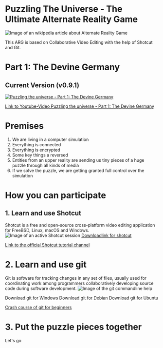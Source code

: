 # Puzzling The Universe - The Ultimate Alternate Reality Game
![Image of an wikipedia article about Alternate Reality Game](https://i.imgur.com/w0FfEpq.jpg)

This ARG is based on Collaborative Video Editing with the help of Shotcut and Git.

# Part 1: The Devine Germany
## Current Version (v0.9.1)
[![Puzzling the universe - Part 1: The Devine Germany](https://img.youtube.com/vi/eR8gzlWVgxY/0.jpg)](https://www.youtube.com/watch?v=eR8gzlWVgxY)

[Link to Youtube-Video Puzzling the universe - Part 1: The Devine Germany](https://www.youtube.com/watch?v=eR8gzlWVgxY)


# Premises
1. We are living in a computer simulation
2. Everything is connected
3. Everything is encrypted
4. Some key things a reversed
5. Entities from an upper reality are sending us tiny pieces of a huge puzzle through all kinds of media
6. If we solve the puzzle, we are getting granted full control over the simulation

# How you can participate
## 1. Learn and use Shotcut
Shotcut is a free and open-source cross-platform video editing application for FreeBSD, Linux, macOS and Windows.
![Image of an active Shotcut session](https://i.imgur.com/RqG1NZU.jpg)
[Downloadlink for shotcut](https://shotcut.org/download/)

[Link to the official Shotcut tutorial channel](https://www.youtube.com/watch?v=JtsB2iZRb9c&list=PLy7k-GJ461utAlmD1vyiKPAjU92Nuewz-)

# 2. Learn and use git
Git is software for tracking changes in any set of files, usually used for coordinating work among programmers collaboratively developing source code during software development.
![Image of the git commandline help](https://i.imgur.com/28DqFKS.jpg)

[Download git for Windows](https://git-scm.com/download/win)
[Download git for Debian](https://packages.debian.org/de/git)
[Download git for Ubuntu](https://packages.ubuntu.com/search?keywords=git)

[Crash course of git for beginners](https://www.youtube.com/watch?v=SWYqp7iY_Tc)

# 3. Put the puzzle pieces together
Let's go

